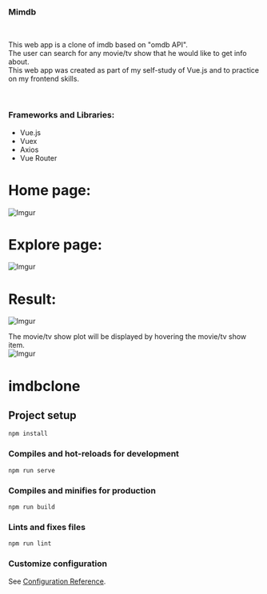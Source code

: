 <h3>Mimdb</h3>

<br>
<p>This web app is a clone of imdb based on "omdb API".<br>
   The user can search for any movie/tv show that he would like to get info about.<br>
   This web app was created as part of my self-study of Vue.js and to practice on my frontend skills. 
</p>
<br>

<h3>Frameworks and Libraries:</h3>
<div>
  <ul>
    <li>Vue.js</li>
    <li>Vuex</li>
    <li>Axios</li>
    <li>Vue Router</li>
  </ul>
</div>


# Home page:</br>
![Imgur](https://i.imgur.com/A9bus8F.jpg)

# Explore page:</br>
![Imgur](https://i.imgur.com/gV0bBXr.jpg)

# Result:</br>
![Imgur](https://i.imgur.com/azVhFrR.jpg)

 The movie/tv show plot will be displayed by hovering the movie/tv show item.</br>
![Imgur](https://i.imgur.com/Esp7T4y.jpg) 


# imdbclone

## Project setup
```
npm install
```

### Compiles and hot-reloads for development
```
npm run serve
```

### Compiles and minifies for production
```
npm run build
```

### Lints and fixes files
```
npm run lint
```

### Customize configuration
See [Configuration Reference](https://cli.vuejs.org/config/).
